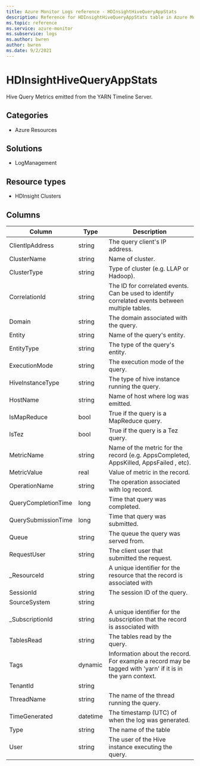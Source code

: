```yaml
---
title: Azure Monitor Logs reference - HDInsightHiveQueryAppStats
description: Reference for HDInsightHiveQueryAppStats table in Azure Monitor Logs.
ms.topic: reference
ms.service: azure-monitor
ms.subservice: logs
ms.author: bwren
author: bwren
ms.date: 9/2/2021
---
```


# HDInsightHiveQueryAppStats

 Hive Query Metrics emitted from the YARN Timeline Server.

## Categories

- Azure Resources
## Solutions

- LogManagement
## Resource types

- HDInsight Clusters




## Columns

|Column|Type|Description|
|---|---|---|
|ClientIpAddress|string|The query client's IP address.|
|ClusterName|string|Name of cluster.|
|ClusterType|string|Type of cluster (e.g. LLAP or Hadoop).|
|CorrelationId|string|The ID for correlated events. Can be used to identify correlated events between multiple tables.|
|Domain|string|The domain associated with the query.|
|Entity|string|Name of the query's entity.|
|EntityType|string|The type of the query's entity.|
|ExecutionMode|string|The execution mode of the query.|
|HiveInstanceType|string|The type of hive instance running the query.|
|HostName|string|Name of host where log was emitted.|
|IsMapReduce|bool|True if the query is a MapReduce query.|
|IsTez|bool|True if the query is a Tez query.|
|MetricName|string|Name of the metric for the record (e.g. AppsCompleted, AppsKilled, AppsFailed , etc).|
|MetricValue|real|Value of metric in the record.|
|OperationName|string|The operation associated with log record.|
|QueryCompletionTime|long|Time that query was completed.|
|QuerySubmissionTime|long|Time that query was submitted.|
|Queue|string|The queue the query was served from.|
|RequestUser|string|The client user that submitted the request.|
|_ResourceId|string|A unique identifier for the resource that the record is associated with|
|SessionId|string|The session ID of the query.|
|SourceSystem|string||
|_SubscriptionId|string|A unique identifier for the subscription that the record is associated with|
|TablesRead|string|The tables read by the query.|
|Tags|dynamic|Information about the record. For example a record may be tagged with 'yarn' if it is in the yarn context.|
|TenantId|string||
|ThreadName|string|The name of the thread running the query.|
|TimeGenerated|datetime|The timestamp (UTC) of when the log was generated.|
|Type|string|The name of the table|
|User|string|The user of the Hive instance executing the query.|

